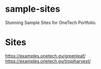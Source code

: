 # sample-sites
Stunning Sample Sites for OneTech Portfolio.

# Sites
https://examples.onetech.gy/greenleaf/
https://examples.onetech.gy/tropiharvest/